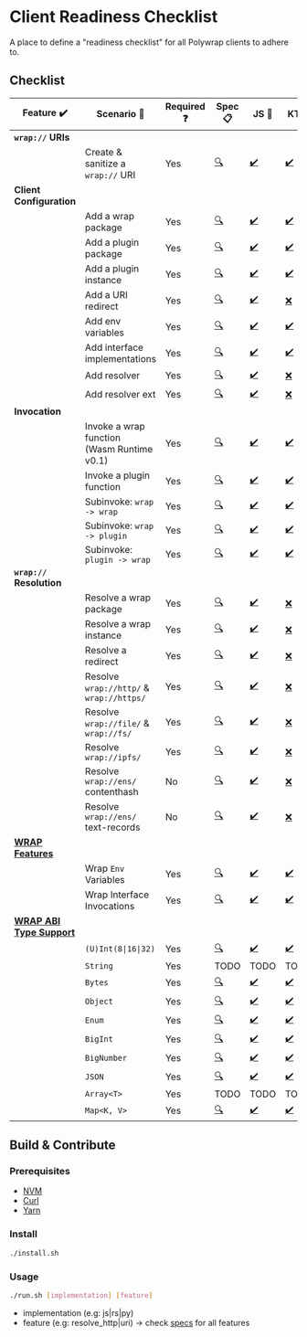 # Client Readiness Checklist
A place to define a "readiness checklist" for all Polywrap clients to adhere to.

## Checklist

| Feature :heavy_check_mark: | Scenario :thought_balloon: | Required :question: | Spec :clipboard: | JS :scroll: | KT 🤖 |
|-|-|-|-|-|-|
| **`wrap://` URIs** | | | | |                                                                                                    |
| | Create & sanitize a `wrap://` URI | Yes | [:mag:](./specs/uri.yaml) | [:heavy_check_mark:](./clients/js/src/features/uri.ts) | [:heavy_check_mark:](./clients/kotlin/src/main/kotlin/features/uri/uri.kt)                         |
| **Client Configuration** | | | | |                                                                                                    |
| | Add a wrap package | Yes | [:mag:](./specs/config_embed_wrap_package.yaml) | [:heavy_check_mark:](./clients/js/src/features/config_embed_wrap_package.ts) | [:heavy_check_mark:](./clients/kotlin/src/main/kotlin/features/config/EmbedWrapPackage.kt)         |
| | Add a plugin package | Yes | [:mag:](./specs/config_plugin_package.yaml) | [:heavy_check_mark:](./clients/js/src/features/config_plugin_package.ts) | [:heavy_check_mark:](./clients/kotlin/src/main/kotlin/features/config/PluginPackage.kt)            |
| | Add a plugin instance | Yes | [:mag:](./specs/config_plugin_instance.yaml) | [:heavy_check_mark:](./clients/js/src/features/config_plugin_instance.ts) | [:heavy_check_mark:](./clients/kotlin/src/main/kotlin/features/config/PluginInstance.kt)           |
| | Add a URI redirect | Yes | [:mag:](./specs/config_uri_redirect.yaml) | [:heavy_check_mark:](./clients/js/src/features/config_uri_redirect.ts) | [:x:](./clients/kotlin/src/main/kotlin/features/config/UriRedirect.kt)                             |
| | Add env variables | Yes | [:mag:](./specs/config_env_variables.yaml) | [:heavy_check_mark:](./clients/js/src/features/config_env_variables.ts) | [:heavy_check_mark:](./clients/kotlin/src/main/kotlin/features/config/EnvVariables.kt)             |
| | Add interface implementations | Yes | [:mag:](./specs/config_interface_implementations.yaml) | [:heavy_check_mark:](./clients/js/src/features/config_interface_implementations.ts) | [:heavy_check_mark:](./clients/kotlin/src/main/kotlin/features/config/InterfaceImplementations.kt) |
| | Add resolver | Yes | [:mag:](./specs/config_resolver.yaml) | [:heavy_check_mark:](./clients/js/src/features/config_resolver.ts) | [:x:](./clients/kotlin/src/main/kotlin/features/config/Resolver.kt)                                |
| | Add resolver ext | Yes | [:mag:](./specs/config_resolver_ext.yaml) | [:heavy_check_mark:](./clients/js/src/features/config_resolver_ext.ts) | [:x:](./clients/kotlin/src/main/kotlin/features/config/ResolverExt.kt)                             |
| **Invocation** | | | | |                                                                                                    |
| | Invoke a wrap function<br/>(Wasm Runtime v0.1) | Yes | [:mag:](./specs/invoke_wrap_wasm_v0_1.yaml) | [:heavy_check_mark:](./clients/js/src/features/invoke_wrap_wasm_v0_1.ts) | [:heavy_check_mark:](./clients/kotlin/src/main/kotlin/features/invoke/WrapWasmV01.kt)              |
| | Invoke a plugin function | Yes | [:mag:](./specs/invoke_plugin.yaml) | [:heavy_check_mark:](./clients/js/src/features/invoke_plugin.ts) | [:heavy_check_mark:](./clients/kotlin/src/main/kotlin/features/invoke/Plugin.kt)                   |
| | Subinvoke: `wrap -> wrap` | Yes | [:mag:](./specs/subinvoke_wrap_wrap.yaml) | [:heavy_check_mark:](./clients/js/src/features/subinvoke_wrap_wrap.ts) | [:heavy_check_mark:](./clients/kotlin/src/main/kotlin/features/subinvoke/WrapWrap.kt)              |
| | Subinvoke: `wrap -> plugin` | Yes | [:mag:](./specs/subinvoke_wrap_plugin.yaml) | [:heavy_check_mark:](./clients/js/src/features/subinvoke_wrap_plugin.ts) | [:heavy_check_mark:](./clients/kotlin/src/main/kotlin/features/subinvoke/WrapPlugin.kt)            |
| | Subinvoke: `plugin -> wrap` | Yes | [:mag:](./specs/subinvoke_plugin_wrap.yaml) | [:heavy_check_mark:](./clients/js/src/features/subinvoke_plugin_wrap.ts) | [:heavy_check_mark:](./clients/kotlin/src/main/kotlin/features/subinvoke/PluginWrap.kt)            |
| **`wrap://` Resolution** | | | | |                                                                                                    |
| | Resolve a wrap package | Yes | [:mag:](./specs/resolve_package.yaml) | [:heavy_check_mark:](./clients/js/src/features/resolve_package.ts) | [:x:](./clients/kotlin/src/main/kotlin/features/resolve/Package.kt)                                |
| | Resolve a wrap instance | Yes | [:mag:](./specs/resolve_instance.yaml) | [:heavy_check_mark:](./clients/js/src/features/resolve_instance.ts) | [:x:](./clients/kotlin/src/main/kotlin/features/resolve/Instance.kt)                               |
| | Resolve a redirect | Yes | [:mag:](./specs/resolve_redirect.yaml) | [:heavy_check_mark:](./clients/js/src/features/resolve_redirect.ts) | [:x:](./clients/kotlin/src/main/kotlin/features/resolve/Redirect.kt)                               |
| | Resolve `wrap://http/` &<br/>`wrap://https/` | Yes | [:mag:](./specs/resolve_http.yaml) | [:heavy_check_mark:](./clients/js/src/features/resolve_http.ts) | [:x:](./clients/kotlin/src/main/kotlin/features/resolve/Http.kt)                                   |
| | Resolve `wrap://file/` &<br/>`wrap://fs/` | Yes | [:mag:](./specs/resolve_file.yaml) | [:heavy_check_mark:](./clients/js/src/features/resolve_file.ts) | [:x:](./clients/kotlin/src/main/kotlin/features/resolve/File.kt)                                   |
| | Resolve `wrap://ipfs/` | Yes | [:mag:](./specs/resolve_ipfs.yaml) | [:heavy_check_mark:](./clients/js/src/features/resolve_ipfs.ts) | [:x:](./clients/kotlin/src/main/kotlin/features/resolve/Ipfs.kt)                                   |
| | Resolve `wrap://ens/` contenthash | No | [:mag:](./specs/resolve_ens_contenthash.yaml) | [:heavy_check_mark:](./clients/js/src/features/resolve_ens_contenthash.ts) | [:x:](./clients/kotlin/src/main/kotlin/features/resolve/EnsContentHash.kt)                         |
| | Resolve `wrap://ens/` text-records | No | [:mag:](./specs/resolve_ens_text_record.yaml) | [:heavy_check_mark:](./clients/js/src/features/resolve_ens_text_record.ts) | [:x:](./clients/kotlin/src/main/kotlin/features/resolve/EnsTextRecord.kt)                          |
| **[WRAP Features](https://github.com/polywrap/wrap-test-harness/tree/master/cases)** | | | | |                                                                                                    |
| | Wrap `Env` Variables | Yes | [:mag:](./specs/wrap_feature_env_vars.yaml) | [:heavy_check_mark:](./clients/js/src/features/wrap_feature_env_vars.ts) | [:heavy_check_mark:](./clients/kotlin/src/main/kotlin/features/wrapFeature/EnvVars.kt)             |
| | Wrap Interface Invocations | Yes | [:mag:](./specs/wrap_feature_interface_invoke.yaml) | [:heavy_check_mark:](./clients/js/src/features/wrap_feature_interface_invoke.ts) | [:heavy_check_mark:](./clients/kotlin/src/main/kotlin/features/wrapFeature/InterfaceInvoke.kt)     |
| **[WRAP ABI Type Support](https://github.com/polywrap/wrap-test-harness/tree/master/cases)** | | | | |                                                                                                    |
| | `(U)Int(8\|16\|32)` | Yes | [:mag:](./specs/wrap_type_ints.yaml) | [:heavy_check_mark:](./clients/js/src/features/wrap_type_ints.ts) | [:heavy_check_mark:](./clients/kotlin/src/main/kotlin/features/wrapType/Ints.kt)                   |
| | `String` | Yes | TODO | TODO | TODO                                                                                               |
| | `Bytes` | Yes | [:mag:](./specs/wrap_type_bytes.yaml) | [:heavy_check_mark:](./clients/js/src/features/wrap_type_bytes.ts) | [:heavy_check_mark:](./clients/kotlin/src/main/kotlin/features/wrapType/Bytes.kt)                  |
| | `Object` | Yes | [:mag:](./specs/wrap_type_object.yaml) | [:heavy_check_mark:](./clients/js/src/features/wrap_type_object.ts) | [:heavy_check_mark:](./clients/kotlin/src/main/kotlin/features/wrapType/Object.kt)                 |
| | `Enum` | Yes | [:mag:](./specs/wrap_type_enum.yaml) | [:heavy_check_mark:](./clients/js/src/features/wrap_type_enum.ts) | [:heavy_check_mark:](./clients/kotlin/src/main/kotlin/features/wrapType/Enum.kt)                   |
| | `BigInt` | Yes | [:mag:](./specs/wrap_type_bigint.yaml) | [:heavy_check_mark:](./clients/js/src/features/wrap_type_bigint.ts) | [:heavy_check_mark:](./clients/kotlin/src/main/kotlin/features/wrapType/BigInt.kt)                 |
| | `BigNumber` | Yes | [:mag:](./specs/wrap_type_bignumber.yaml) | [:heavy_check_mark:](./clients/js/src/features/wrap_type_bignumber.ts) | [:heavy_check_mark:](./clients/kotlin/src/main/kotlin/features/wrapType/BigNumber.kt)              |
| | `JSON` | Yes | [:mag:](./specs/wrap_type_json.yaml) | [:heavy_check_mark:](./clients/js/src/features/wrap_type_json.ts) | [:heavy_check_mark:](./clients/kotlin/src/main/kotlin/features/wrapType/Json.kt)                   |
| | `Array<T>` | Yes | TODO | TODO | TODO                                                                                               |
| | `Map<K, V>` | Yes | [:mag:](./specs/wrap_type_map.yaml) | [:heavy_check_mark:](./clients/js/src/features/wrap_type_map.ts) | [:heavy_check_mark:](./clients/kotlin/src/main/kotlin/features/wrapType/Map.kt)                    |


## Build & Contribute

### Prerequisites

- [NVM](https://github.com/nvm-sh/nvm)
- [Curl](https://curl.se/)
- [Yarn](https://yarnpkg.com/)

### Install

```bash
./install.sh
```

### Usage

```bash
./run.sh [implementation] [feature]
```

- implementation (e.g: js|rs|py)
- feature (e.g: resolve_http|uri) -> check [specs](./specs) for all features
